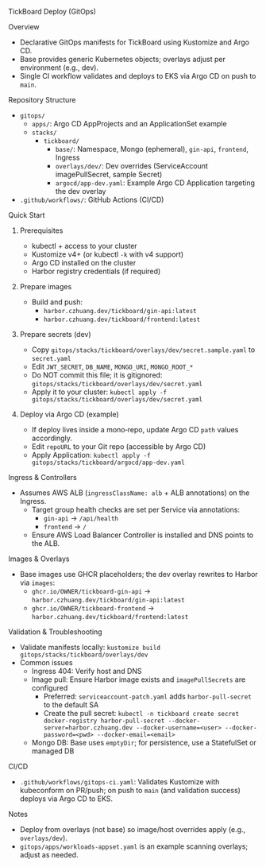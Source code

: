 TickBoard Deploy (GitOps)

Overview
- Declarative GitOps manifests for TickBoard using Kustomize and Argo CD.
- Base provides generic Kubernetes objects; overlays adjust per environment (e.g., dev).
- Single CI workflow validates and deploys to EKS via Argo CD on push to `main`.

Repository Structure
- `gitops/`
  - `apps/`: Argo CD AppProjects and an ApplicationSet example
  - `stacks/`
    - `tickboard/`
      - `base/`: Namespace, Mongo (ephemeral), `gin-api`, `frontend`, Ingress
      - `overlays/dev/`: Dev overrides (ServiceAccount imagePullSecret, sample Secret)
      - `argocd/app-dev.yaml`: Example Argo CD Application targeting the dev overlay
- `.github/workflows/`: GitHub Actions (CI/CD)

Quick Start
1) Prerequisites
   - kubectl + access to your cluster
   - Kustomize v4+ (or kubectl `-k` with v4 support)
   - Argo CD installed on the cluster
   - Harbor registry credentials (if required)

2) Prepare images
   - Build and push:
     - `harbor.czhuang.dev/tickboard/gin-api:latest`
     - `harbor.czhuang.dev/tickboard/frontend:latest`

3) Prepare secrets (dev)
   - Copy `gitops/stacks/tickboard/overlays/dev/secret.sample.yaml` to `secret.yaml`
   - Edit `JWT_SECRET`, `DB_NAME`, `MONGO_URI`, `MONGO_ROOT_*`
   - Do NOT commit this file; it is gitignored: `gitops/stacks/tickboard/overlays/dev/secret.yaml`
   - Apply it to your cluster: `kubectl apply -f gitops/stacks/tickboard/overlays/dev/secret.yaml`

4) Deploy via Argo CD (example)
   - If deploy lives inside a mono‑repo, update Argo CD `path` values accordingly.
   - Edit `repoURL` to your Git repo (accessible by Argo CD)
   - Apply Application: `kubectl apply -f gitops/stacks/tickboard/argocd/app-dev.yaml`

Ingress & Controllers
- Assumes AWS ALB (`ingressClassName: alb` + ALB annotations) on the Ingress.
  - Target group health checks are set per Service via annotations:
    - `gin-api` → `/api/health`
    - `frontend` → `/`
  - Ensure AWS Load Balancer Controller is installed and DNS points to the ALB.

Images & Overlays
- Base images use GHCR placeholders; the dev overlay rewrites to Harbor via `images`:
  - `ghcr.io/OWNER/tickboard-gin-api` → `harbor.czhuang.dev/tickboard/gin-api:latest`
  - `ghcr.io/OWNER/tickboard-frontend` → `harbor.czhuang.dev/tickboard/frontend:latest`

Validation & Troubleshooting
- Validate manifests locally: `kustomize build gitops/stacks/tickboard/overlays/dev`
- Common issues
  - Ingress 404: Verify host and DNS
  - Image pull: Ensure Harbor image exists and `imagePullSecrets` are configured
    - Preferred: `serviceaccount-patch.yaml` adds `harbor-pull-secret` to the default SA
    - Create the pull secret:
      `kubectl -n tickboard create secret docker-registry harbor-pull-secret --docker-server=harbor.czhuang.dev --docker-username=<user> --docker-password=<pwd> --docker-email=<email>`
  - Mongo DB: Base uses `emptyDir`; for persistence, use a StatefulSet or managed DB

CI/CD
- `.github/workflows/gitops-ci.yaml`: Validates Kustomize with kubeconform on PR/push; on push to `main` (and validation success) deploys via Argo CD to EKS.

Notes
- Deploy from overlays (not base) so image/host overrides apply (e.g., `overlays/dev`).
- `gitops/apps/workloads-appset.yaml` is an example scanning overlays; adjust as needed.
